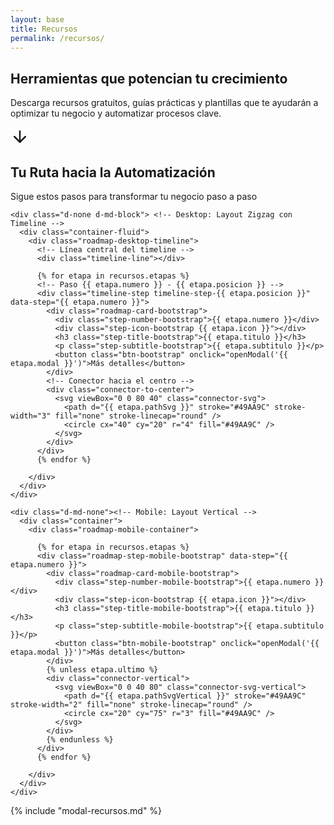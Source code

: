 ```yaml
---
layout: base
title: Recursos
permalink: /recursos/
---
```


<section class="hero hero-recursos">
  <div class="hero-overlay"></div>
  <div class="hero-content">
    <h1>Herramientas que potencian tu crecimiento</h1>
    <p>Descarga recursos gratuitos, guías prácticas y plantillas que te ayudarán a optimizar tu negocio y automatizar
      procesos clave.</p>
    <a href="#recursos" class="flecha-scroll" aria-label="Ver nuestros recursos">
      <svg xmlns="http://www.w3.org/2000/svg" width="30" height="30" viewBox="0 0 24 24" fill="none"
        stroke="currentColor" stroke-width="2" stroke-linecap="round" stroke-linejoin="round">
        <line x1="12" y1="5" x2="12" y2="19"></line>
        <polyline points="19,12 12,19 5,12"></polyline>
      </svg>
    </a>
  </div>
</section>

<div class="post-hero-espaciado"></div>
<section id="recursos" class="roadmap-bootstrap py-5 seccion">
  <div class="container-fluid">
    <div class="row justify-content-center">
      <div class="col-12 text-center mb-5">
        <h2 class="roadmap-title-bootstrap">Tu Ruta hacia la Automatización</h2>
        <p class="roadmap-subtitle-bootstrap">Sigue estos pasos para transformar tu negocio paso a paso</p>
      </div>
    </div>


    <div class="d-none d-md-block"> <!-- Desktop: Layout Zigzag con Timeline -->
      <div class="container-fluid">
        <div class="roadmap-desktop-timeline">
          <!-- Línea central del timeline -->
          <div class="timeline-line"></div>

          {% for etapa in recursos.etapas %}
          <!-- Paso {{ etapa.numero }} - {{ etapa.posicion }} -->
          <div class="timeline-step timeline-step-{{ etapa.posicion }}" data-step="{{ etapa.numero }}">
            <div class="roadmap-card-bootstrap">
              <div class="step-number-bootstrap">{{ etapa.numero }}</div>
              <div class="step-icon-bootstrap {{ etapa.icon }}"></div>
              <h3 class="step-title-bootstrap">{{ etapa.titulo }}</h3>
              <p class="step-subtitle-bootstrap">{{ etapa.subtitulo }}</p>
              <button class="btn-bootstrap" onclick="openModal('{{ etapa.modal }}')">Más detalles</button>
            </div>
            <!-- Conector hacia el centro -->
            <div class="connector-to-center">
              <svg viewBox="0 0 80 40" class="connector-svg">
                <path d="{{ etapa.pathSvg }}" stroke="#49AA9C" stroke-width="3" fill="none" stroke-linecap="round" />
                <circle cx="40" cy="20" r="4" fill="#49AA9C" />
              </svg>
            </div>
          </div>
          {% endfor %}

        </div>
      </div>
    </div>

    <div class="d-md-none"><!-- Mobile: Layout Vertical -->
      <div class="container">
        <div class="roadmap-mobile-container">

          {% for etapa in recursos.etapas %}
          <div class="roadmap-step-mobile-bootstrap" data-step="{{ etapa.numero }}">
            <div class="roadmap-card-mobile-bootstrap">
              <div class="step-number-mobile-bootstrap">{{ etapa.numero }}</div>
              <div class="step-icon-bootstrap {{ etapa.icon }}"></div>
              <h3 class="step-title-mobile-bootstrap">{{ etapa.titulo }}</h3>
              <p class="step-subtitle-mobile-bootstrap">{{ etapa.subtitulo }}</p>
              <button class="btn-mobile-bootstrap" onclick="openModal('{{ etapa.modal }}')">Más detalles</button>
            </div>
            {% unless etapa.ultimo %}
            <div class="connector-vertical">
              <svg viewBox="0 0 40 80" class="connector-svg-vertical">
                <path d="{{ etapa.pathSvgVertical }}" stroke="#49AA9C" stroke-width="2" fill="none" stroke-linecap="round" />
                <circle cx="20" cy="75" r="3" fill="#49AA9C" />
              </svg>
            </div>
            {% endunless %}
          </div>
          {% endfor %}

        </div>
      </div>
    </div>
  </div>
</section>

{% include "modal-recursos.md" %}
